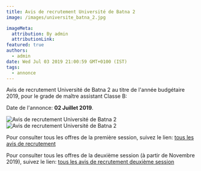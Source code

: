 ```yaml
---
title: Avis de recrutement Université de Batna 2
image: /images/universite_batna_2.jpg

imageMeta:
  attribution: By admin
  attributionLink:
featured: true
authors:
  - admin
date: Wed Jul 03 2019 21:00:59 GMT+0100 (IST)
tags:
  - annonce
---
```


<body>
Avis de recrutement Université de Batna 2 au titre de l'année budgétaire 2019, pour le grade de maître assistant Classe B:

Date de l'annonce: **02 Juillet 2019**.

![Avis de recrutement Université de Batna 2](/images/avis_de_recrutement_universite_batna_2.jpg)
![Avis de recrutement Université de Batna 2](/images/avis_de_recrutement_universite_batna_2_2.jpg)

Pour consulter tous les offres de la première session, suivez le lien: [tous les avis de recrutement](/tous_les_avis_de_recrutement_annee_budgetaire_2019/)

Pour consulter tous les offres de la deuxième session (à partir de Novembre 2019), suivez le lien: [tous les avis de recrutement deuxième session](/tous-les-avis-de-recrutement-mitre-assistant-classe-b-au-titre-de-l-annee-2019-deuxieme-session/)
